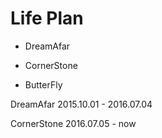 # Life Plan

* DreamAfar

* CornerStone

* ButterFly

DreamAfar 2015.10.01 - 2016.07.04

CornerStone 2016.07.05 - now
